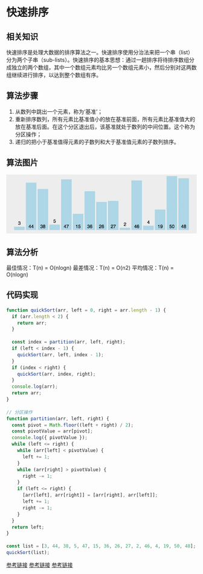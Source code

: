 # 快速排序

## 相关知识

快速排序是处理大数据的排序算法之一。快速排序使用分治法来把一个串（list）分为两个子串（sub-lists）。快速排序的基本思想：通过一趟排序将待排序数组分成独立的两个数组，其中一个数组元素均比另一个数组元素小，然后分别对这两数组继续进行排序，以达到整个数组有序。

## 算法步骤

1. 从数列中跳出一个元素，称为‘基准’；
2. 重新排序数列，所有元素比基准值小的放在基准前面，所有元素比基准值大的放在基准后面。在这个分区退出后，该基准就处于数列的中间位置。这个称为分区操作；
3. 递归的把小于基准值得元素的子数列和大于基准值元素的子数列排序。

## 算法图片

![算法图片](./img/quickSort.gif)

## 算法分析

最佳情况：T(n) = O(nlogn)
最差情况：T(n) = O(n2)
平均情况：T(n) = O(nlogn)

## 代码实现

```javascript
function quickSort(arr, left = 0, right = arr.length - 1) {
  if (arr.length < 2) {
    return arr;
  }

  const index = partition(arr, left, right);
  if (left < index - 1) {
    quickSort(arr, left, index - 1);
  }
  if (index < right) {
    quickSort(arr, index, right);
  }
  console.log(arr);
  return arr;
}

// 分区操作
function partition(arr, left, right) {
  const pivot = Math.floor((left + right) / 2);
  const pivotValue = arr[pivot];
  console.log({ pivotValue });
  while (left <= right) {
    while (arr[left] < pivotValue) {
      left += 1;
    }
    while (arr[right] > pivotValue) {
      right -= 1;
    }
    if (left <= right) {
      [arr[left], arr[right]] = [arr[right], arr[left]];
      left += 1;
      right -= 1;
    }
  }
  return left;
}

const list = [3, 44, 38, 5, 47, 15, 36, 26, 27, 2, 46, 4, 19, 50, 48];
quickSort(list);
```

[参考链接](https://juejin.cn/book/6844733800300150797/section/6844733800367259655)
[参考链接](https://www.2cto.com/kf/201609/548586.html)
[参考链接](https://www.runoob.com/w3cnote/quick-sort-2.html)
